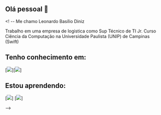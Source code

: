 ## Olá pessoal 👋

<! --
Me chamo Leonardo Basílio Diniz

Trabalho em uma empresa de logistica como Sup Técnico de TI Jr.
Curso Ciência da Computação na Universidade Paulista (UNIP) de Campinas (Swift)

## Tenho conhecimento em:

[<img src="https://cdn.jsdelivr.net/gh/devicons/devicon/icons/html5/html5-original.svg" />][<img src="https://cdn.jsdelivr.net/gh/devicons/devicon/icons/css3/css3-original.svg" />]
          

## Estou aprendendo:
[<img src="https://cdn.jsdelivr.net/gh/devicons/devicon/icons/java/java-original.svg" />] [<img src="https://cdn.jsdelivr.net/gh/devicons/devicon/icons/javascript/javascript-original.svg" />]
          
-->
